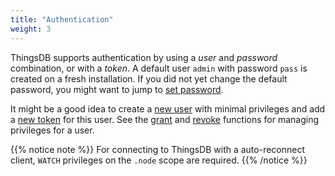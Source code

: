 ```yaml
---
title: "Authentication"
weight: 3
---
```


ThingsDB supports authentication by using a *user* and *password* combination, or with a *token*. A default user `admin` with password `pass` is created on a fresh installation.
If you did not yet change the default password, you might want to jump to [set password](../../thingsdb-api/set_password).

It might be a good idea to create a [new user](../../thingsdb-api/new_user) with minimal privileges and add a [new token](../../thingsdb-api/new_token) for this user.
See the [grant](../../thingsdb-api/grant) and [revoke](../../thingsdb-api/revoke) functions for managing privileges for a user.

{{% notice note %}}
For connecting to ThingsDB with a auto-reconnect client, `WATCH` privileges on the `.node` scope are required.
{{% /notice %}}
